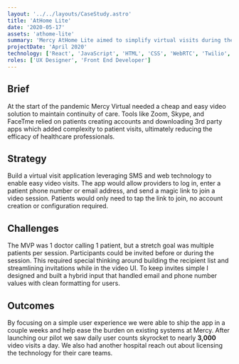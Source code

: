 ```yaml
---
layout: '../../layouts/CaseStudy.astro'
title: 'AtHome Lite'
date: '2020-05-17'
assets: 'athome-lite'
summary: 'Mercy AtHome Lite aimed to simplify virtual visits during the complex times of COVID-19. This web application, built with React, SocketIO, WebRTC, and Twilio integrations, helped provide a stable, scalable, and simple to use solution for providers needing to connect with patients.'
projectDate: 'April 2020'
technology: ['React', 'JavaScript', 'HTML', 'CSS', 'WebRTC', 'Twilio', 'SocketIO']
roles: ['UX Designer', 'Front End Developer']
---
```


## Brief

At the start of the pandemic Mercy Virtual needed a cheap and easy video solution to maintain continuity of care. Tools like Zoom, Skype, and FaceTme relied on patients creating accounts and downloading 3rd party apps which added complexity to patient visits, ultimately reducing the efficacy of healthcare professionals.

## Strategy

Build a virtual visit application leveraging SMS and web technology to enable easy video visits. The app would allow providers to log in, enter a patient phone number or email address, and send a magic link to join a video session. Patients would only need to tap the link to join, no account creation or configuration required.

## Challenges

The MVP was 1 doctor calling 1 patient, but a stretch goal was multiple patients per session. Participants could be invited before or during the session. This required special thinking around building the recipient list and streamlining invitations while in the video UI. To keep invites simple I designed and built a hybrid input that handled email and phone number values with clean formatting for users.

## Outcomes

By focusing on a simple user experience we were able to ship the app in a couple weeks and help ease the burden on existing systems at Mercy. After launching our pilot we saw daily user counts skyrocket to nearly **3,000** video visits a day. We also had another hospital reach out about licensing the technology for their care teams.
